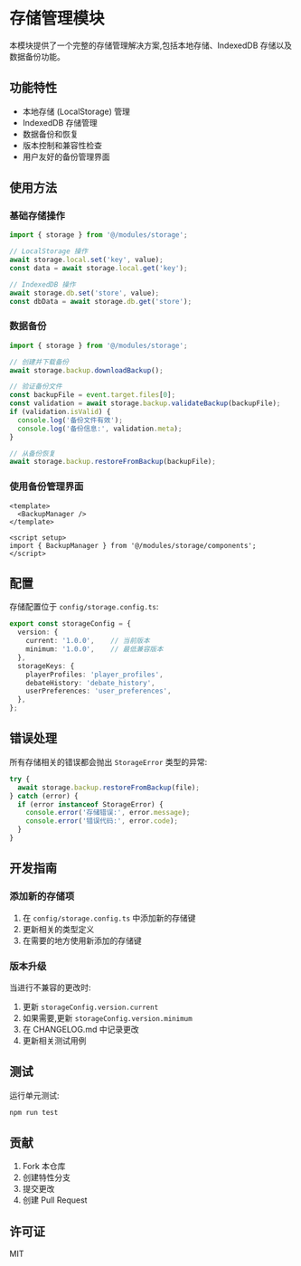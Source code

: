 # 存储管理模块

本模块提供了一个完整的存储管理解决方案,包括本地存储、IndexedDB 存储以及数据备份功能。

## 功能特性

- 本地存储 (LocalStorage) 管理
- IndexedDB 存储管理
- 数据备份和恢复
- 版本控制和兼容性检查
- 用户友好的备份管理界面

## 使用方法

### 基础存储操作

```typescript
import { storage } from '@/modules/storage';

// LocalStorage 操作
await storage.local.set('key', value);
const data = await storage.local.get('key');

// IndexedDB 操作
await storage.db.set('store', value);
const dbData = await storage.db.get('store');
```

### 数据备份

```typescript
import { storage } from '@/modules/storage';

// 创建并下载备份
await storage.backup.downloadBackup();

// 验证备份文件
const backupFile = event.target.files[0];
const validation = await storage.backup.validateBackup(backupFile);
if (validation.isValid) {
  console.log('备份文件有效');
  console.log('备份信息:', validation.meta);
}

// 从备份恢复
await storage.backup.restoreFromBackup(backupFile);
```

### 使用备份管理界面

```vue
<template>
  <BackupManager />
</template>

<script setup>
import { BackupManager } from '@/modules/storage/components';
</script>
```

## 配置

存储配置位于 `config/storage.config.ts`:

```typescript
export const storageConfig = {
  version: {
    current: '1.0.0',    // 当前版本
    minimum: '1.0.0',    // 最低兼容版本
  },
  storageKeys: {
    playerProfiles: 'player_profiles',
    debateHistory: 'debate_history',
    userPreferences: 'user_preferences',
  },
};
```

## 错误处理

所有存储相关的错误都会抛出 `StorageError` 类型的异常:

```typescript
try {
  await storage.backup.restoreFromBackup(file);
} catch (error) {
  if (error instanceof StorageError) {
    console.error('存储错误:', error.message);
    console.error('错误代码:', error.code);
  }
}
```

## 开发指南

### 添加新的存储项

1. 在 `config/storage.config.ts` 中添加新的存储键
2. 更新相关的类型定义
3. 在需要的地方使用新添加的存储键

### 版本升级

当进行不兼容的更改时:

1. 更新 `storageConfig.version.current`
2. 如果需要,更新 `storageConfig.version.minimum`
3. 在 CHANGELOG.md 中记录更改
4. 更新相关测试用例

## 测试

运行单元测试:

```bash
npm run test
```

## 贡献

1. Fork 本仓库
2. 创建特性分支
3. 提交更改
4. 创建 Pull Request

## 许可证

MIT 